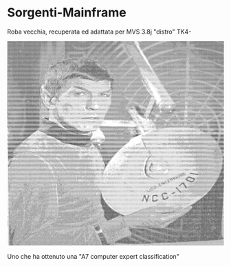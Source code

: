 # Sorgenti-Mainframe
Roba vecchia, recuperata ed adattata per MVS 3.8j "distro" TK4-

![Spock](https://github.com/MarcoVerpelli/Sorgenti-Mainframe/blob/master/Spock.png)

Uno che ha ottenuto una "A7 computer expert classification"
